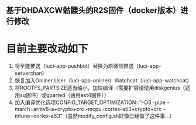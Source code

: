 ## 基于DHDAXCW骷髅头的R2S固件（docker版本）进行修改
# 目前主要改动如下
1. 将全能推送（luci-app-pushbot）替换为原微信推送（luci-app-serverchan）
2. 恢复加入Onliner User（luci-app-onliner）Watchcat（luci-app-watchcat）
3. 将ROOTFS_PARTSIZE适当缩小，加快编译（需要扩容请使用diskgenius（适用sq固件）或gparted（适用ext4固件））
4. 加入编译优化选项CONFIG_TARGET_OPTIMIZATION="-O3 -pipe -march=armv8-a+crypto+crc -mcpu=cortex-a53+crypto+crc -mtune=cortex-a53"（虽然modify_config.sh好像已经做了这件事...）
